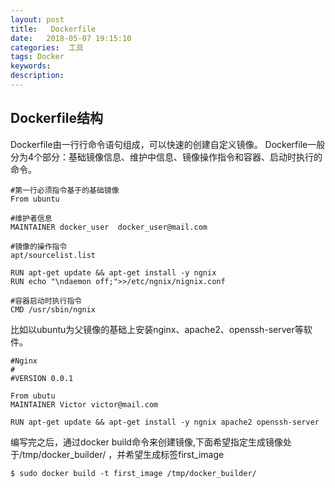 ```yaml
---
layout: post
title:   Dockerfile
date:   2018-05-07 19:15:10
categories:  工具
tags: Docker
keywords: 
description: 
---
```


## Dockerfile结构
Dockerfile由一行行命令语句组成，可以快速的创建自定义镜像。
Dockerfile一般分为4个部分：基础镜像信息、维护中信息、镜像操作指令和容器、启动时执行的命令。
```
#第一行必须指令基于的基础镜像
From ubuntu

#维护者信息
MAINTAINER docker_user  docker_user@mail.com

#镜像的操作指令
apt/sourcelist.list

RUN apt-get update && apt-get install -y ngnix 
RUN echo "\ndaemon off;">>/etc/ngnix/nignix.conf

#容器启动时执行指令
CMD /usr/sbin/ngnix
```

比如以ubuntu为父镜像的基础上安装nginx、apache2、openssh-server等软件。
```
#Nginx
#
#VERSION 0.0.1

From ubutu
MAINTAINER Victor victor@mail.com

RUN apt-get update && apt-get install -y ngnix apache2 openssh-server 

```

编写完之后，通过docker build命令来创建镜像,下面希望指定生成镜像处于/tmp/docker_builder/ ，并希望生成标签first_image
```
$ sudo docker build -t first_image /tmp/docker_builder/ 
```